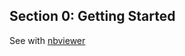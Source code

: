 Section 0: Getting Started
-------------------------------

See with
[nbviewer](http://nbviewer.ipython.org/github/etpinard/plotly-python-doc/blob/master/s0_getting-started/s0_getting-started.ipynb)
